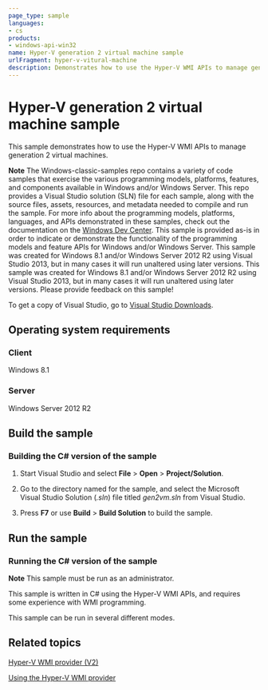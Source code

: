 ```yaml
---
page_type: sample
languages:
- cs
products:
- windows-api-win32
name: Hyper-V generation 2 virtual machine sample
urlFragment: hyper-v-vitural-machine
description: Demonstrates how to use the Hyper-V WMI APIs to manage generation 2 virtual machines.
---
```


# Hyper-V generation 2 virtual machine sample

This sample demonstrates how to use the Hyper-V WMI APIs to manage generation 2 virtual machines.

**Note**  The Windows-classic-samples repo contains a variety of code samples that exercise the various programming models, platforms, features, and components available in Windows and/or Windows Server. This repo provides a Visual Studio solution (SLN) file for each sample, along with the source files, assets, resources, and metadata needed to compile and run the sample. For more info about the programming models, platforms, languages, and APIs demonstrated in these samples, check out the documentation on the [Windows Dev Center](https://dev.windows.com). This sample is provided as-is in order to indicate or demonstrate the functionality of the programming models and feature APIs for Windows and/or Windows Server. This sample was created for Windows 8.1 and/or Windows Server 2012 R2 using Visual Studio 2013, but in many cases it will run unaltered using later versions. This sample was created for Windows 8.1 and/or Windows Server 2012 R2 using Visual Studio 2013, but in many cases it will run unaltered using later versions. Please provide feedback on this sample!

To get a copy of Visual Studio, go to [Visual Studio Downloads](http://go.microsoft.com/fwlink/p/?linkid=301697).


## Operating system requirements

### Client

Windows 8.1

### Server

Windows Server 2012 R2

## Build the sample

### Building the C\# version of the sample

1.  Start Visual Studio and select **File** \> **Open** \> **Project/Solution**.

2.  Go to the directory named for the sample, and select the Microsoft Visual Studio Solution (*.sln*) file titled *gen2vm.sln* from Visual Studio.

3.  Press **F7** or use **Build** \> **Build Solution** to build the sample.

## Run the sample

### Running the C\# version of the sample

**Note**  This sample must be run as an administrator.

This sample is written in C\# using the Hyper-V WMI APIs, and requires some experience with WMI programming.

This sample can be run in several different modes.

## Related topics

[Hyper-V WMI provider (V2)](http://msdn.microsoft.com/en-us/library/windows/desktop/hh850319)

[Using the Hyper-V WMI provider](http://msdn.microsoft.com/en-us/library/windows/desktop/hh850310)

